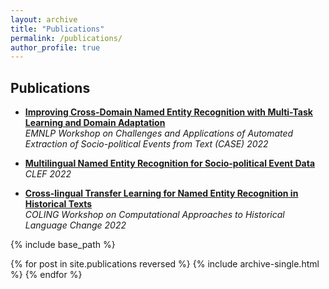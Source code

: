```yaml
---
layout: archive
title: "Publications"
permalink: /publications/
author_profile: true
---
```


## Publications

* **[Improving Cross-Domain Named Entity Recognition with Multi-Task Learning and Domain Adaptation](https://aclanthology.org/2022.case-1.11.pdf)**  
  *EMNLP Workshop on Challenges and Applications of Automated Extraction of Socio-political Events from Text (CASE) 2022*

* **[Multilingual Named Entity Recognition for Socio-political Event Data](https://ceur-ws.org/Vol-3180/paper-86.pdf)**  
  *CLEF 2022*

* **[Cross-lingual Transfer Learning for Named Entity Recognition in Historical Texts](https://aclanthology.org/2022.vardial-1.10.pdf)**  
  *COLING Workshop on Computational Approaches to Historical Language Change 2022*

{% include base_path %}

{% for post in site.publications reversed %}
  {% include archive-single.html %}
{% endfor %}
